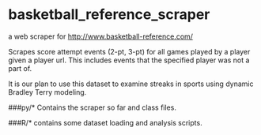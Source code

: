 # basketball_reference_scraper

a web scraper for http://www.basketball-reference.com/

Scrapes score attempt events (2-pt, 3-pt) for all games played by a player given a player url.
This includes events that the specified player was not a part of.

It is our plan to use this dataset to examine streaks in sports using dynamic Bradley Terry modeling.

###py/*
Contains the scraper so far and class files.

###R/* 
contains some dataset loading and analysis scripts.